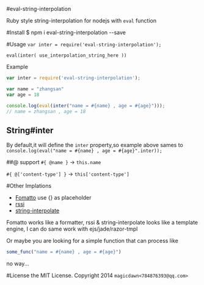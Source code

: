 #eval-string-interpolation

Ruby style string-interpolation for nodejs with `eval` function

#Install
	$ npm i eval-string-interpolation --save
	
#Usage
`var inter = require('eval-string-interpolation');`

`eval(inter( use_interpolation_string_here ))`

Example
```js
var inter = require('eval-string-interpolation');

var name = "zhangsan"
var age = 18

console.log(eval(inter("name = #{name} , age = #{age}")));
// name = zhangsan , age = 18
```

## String#inter
By default,it will define the `inter` property,so example above sames to
`console.log(eval("name = #{name} , age = #{age}".inter));`


##@ support
`#{ @name }` -> `this.name`

`#{ @['content-type'] }` -> `this['content-type']`


#Other Implations
- [Fomatto](https://github.com/BonsaiDen/Fomatto) use {} as placeholder
- [rssi](https://github.com/mvasilkov/rssi) 
- [string-interpolate](https://github.com/alexeyraspopov/string-interpolate)

Fomatto works like a formatter, rssi & string-interpolate looks like a template engine, I can do same work with ejs/jade/razor-tmpl

Or maybe you are looking for  a simple function that can process like
```js
some_func("name = #{name} , age = #{age}")
```
no way...

#License
the MIT License. Copyright 2014 `magicdawn<784876393@qq.com>`